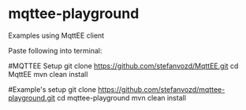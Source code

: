 # mqttee-playground
Examples using MqttEE client

Paste following into terminal:

#MQTTEE Setup
git clone https://github.com/stefanvozd/MqttEE.git
cd MqttEE
mvn clean install

#Example's setup
git clone https://github.com/stefanvozd/mqttee-playground.git
cd mqttee-playground
mvn clean install
